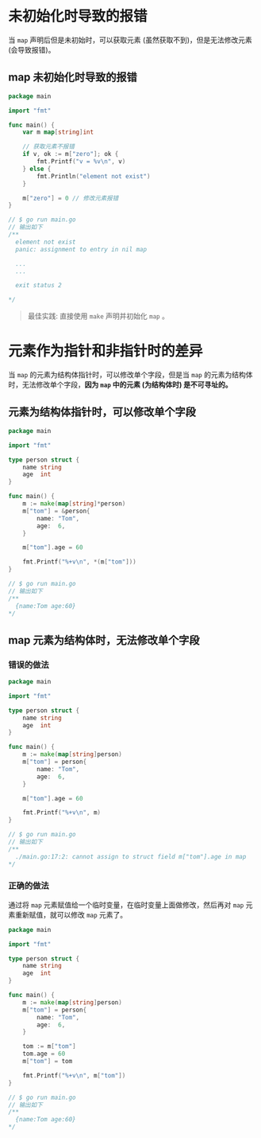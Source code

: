 # 未初始化时导致的报错

当 `map` 声明后但是未初始时，可以获取元素 (虽然获取不到)，但是无法修改元素 (会导致报错)。

## map 未初始化时导致的报错

```go
package main

import "fmt"

func main() {
	var m map[string]int

	// 获取元素不报错
	if v, ok := m["zero"]; ok {
		fmt.Printf("v = %v\n", v)
	} else {
		fmt.Println("element not exist")
	}

	m["zero"] = 0 // 修改元素报错
}

// $ go run main.go
// 输出如下 
/**
  element not exist
  panic: assignment to entry in nil map

  ...
  ...

  exit status 2

*/
```

> 最佳实践: 直接使用 `make` 声明并初始化 `map` 。

# 元素作为指针和非指针时的差异

当 `map` 的元素为结构体指针时，可以修改单个字段，但是当 `map` 的元素为结构体时，无法修改单个字段，**因为 `map` 中的元素 (为结构体时) 是不可寻址的。**

## 元素为结构体指针时，可以修改单个字段

```go
package main

import "fmt"

type person struct {
	name string
	age  int
}

func main() {
	m := make(map[string]*person)
	m["tom"] = &person{
		name: "Tom",
		age:  6,
	}

	m["tom"].age = 60

	fmt.Printf("%+v\n", *(m["tom"]))
}

// $ go run main.go
// 输出如下 
/**
  {name:Tom age:60}
*/
```

## map 元素为结构体时，无法修改单个字段

### 错误的做法

```go
package main

import "fmt"

type person struct {
	name string
	age  int
}

func main() {
	m := make(map[string]person)
	m["tom"] = person{
		name: "Tom",
		age:  6,
	}

	m["tom"].age = 60

	fmt.Printf("%+v\n", m)
}

// $ go run main.go
// 输出如下
/**
  ./main.go:17:2: cannot assign to struct field m["tom"].age in map
*/
```

### 正确的做法

通过将 `map` 元素赋值给一个临时变量，在临时变量上面做修改，然后再对 `map` 元素重新赋值，就可以修改 `map` 元素了。

```go
package main

import "fmt"

type person struct {
	name string
	age  int
}

func main() {
	m := make(map[string]person)
	m["tom"] = person{
		name: "Tom",
		age:  6,
	}

	tom := m["tom"]
	tom.age = 60
	m["tom"] = tom

	fmt.Printf("%+v\n", m["tom"])
}

// $ go run main.go
// 输出如下 
/**
  {name:Tom age:60}
*/
```